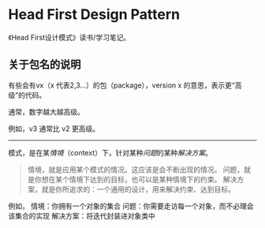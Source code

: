 # Head First Design Pattern

《Head First设计模式》读书/学习笔记。

## 关于包名的说明

有些会有vx（x 代表2,3...）的包（package），version x 的意思，表示更“高级”的代码。

通常，数字越大越高级。

例如，v3 通常比 v2 更高级。


- - - 

模式，是在某*情境*（context）下，针对某种*问题*的某种*解决方案*。

> 情境，就是应用某个模式的情况。这应该是会不断出现的情况。
问题，就是你想在某个情境下达到的目标，也可以是某种情境下的约束。
解决方案，就是你所追求的：一个通用的设计，用来解决约束、达到目标。

例如，
情境：你拥有一个对象的集合
问题：你需要走访每一个对象，而不必理会该集合的实现
解决方案：将迭代封装进对象类中
